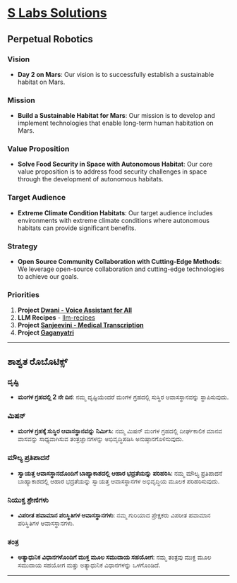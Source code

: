 # [S Labs Solutions](https://slabstech.com/)

## Perpetual Robotics

### Vision
- **Day 2 on Mars**: Our vision is to successfully establish a sustainable habitat on Mars.

### Mission
- **Build a Sustainable Habitat for Mars**: Our mission is to develop and implement technologies that enable long-term human habitation on Mars.

### Value Proposition
- **Solve Food Security in Space with Autonomous Habitat**: Our core value proposition is to address food security challenges in space through the development of autonomous habitats.

### Target Audience
- **Extreme Climate Condition Habitats**: Our target audience includes environments with extreme climate conditions where autonomous habitats can provide significant benefits.

### Strategy
- **Open Source Community Collaboration with Cutting-Edge Methods**: We leverage open-source collaboration and cutting-edge technologies to achieve our goals.

### Priorities
1. **Project [Dwani - Voice Assistant for All](https://dwani.ai)**
2. **LLM Recipes** - [llm-recipes](https://github.com/slabstech/llm-recipes)
3. **Project [Sanjeevini - Medical Transcription](https://sanjeevini.me)**
4. **Project [Gaganyatri](https://gaganyatri.in)**
---

## ಶಾಶ್ವತ ರೊಬೊಟಿಕ್ಸ್

### ದೃಷ್ಟಿ
- **ಮಂಗಳ ಗ್ರಹದಲ್ಲಿ 2 ನೇ ದಿನ**: ನಮ್ಮ ದೃಷ್ಟಿಯೆಂದರೆ ಮಂಗಳ ಗ್ರಹದಲ್ಲಿ ಸುಸ್ಥಿರ ಆವಾಸಸ್ಥಾನವನ್ನು ಸ್ಥಾಪಿಸುವುದು.

### ಮಿಷನ್
- **ಮಂಗಳ ಗ್ರಹಕ್ಕೆ ಸುಸ್ಥಿರ ಆವಾಸಸ್ಥಾನವನ್ನು ನಿರ್ಮಿಸಿ**: ನಮ್ಮ ಮಿಷನ್ ಮಂಗಳ ಗ್ರಹದಲ್ಲಿ ದೀರ್ಘಕಾಲಿಕ ಮಾನವ ವಾಸವನ್ನು ಸಾಧ್ಯವಾಗಿಸುವ ತಂತ್ರಜ್ಞಾನಗಳನ್ನು ಅಭಿವೃದ್ಧಿಪಡಿಸಿ ಅನುಷ್ಠಾನಗೊಳಿಸುವುದು.

### ಮೌಲ್ಯ ಪ್ರತಿಪಾದನೆ
- **ಸ್ವಾಯತ್ತ ಆವಾಸಸ್ಥಾನದೊಂದಿಗೆ ಬಾಹ್ಯಾಕಾಶದಲ್ಲಿ ಆಹಾರ ಭದ್ರತೆಯನ್ನು ಪರಿಹರಿಸಿ**: ನಮ್ಮ ಮೌಲ್ಯ ಪ್ರತಿಪಾದನೆ ಬಾಹ್ಯಾಕಾಶದಲ್ಲಿ ಆಹಾರ ಭದ್ರತೆಯನ್ನು ಸ್ವಾಯತ್ತ ಆವಾಸಸ್ಥಾನಗಳ ಅಭಿವೃದ್ಧಿಯ ಮೂಲಕ ಪರಿಹರಿಸುವುದು.

### ನಿಯುಕ್ತ ಶ್ರೇಣಿಗಳು
- **ವಿಪರೀತ ಹವಾಮಾನ ಪರಿಸ್ಥಿತಿಗಳ ಆವಾಸಸ್ಥಾನಗಳು**: ನಮ್ಮ ಗುರಿಯಾದ ಪ್ರೇಕ್ಷಕರು ವಿಪರೀತ ಹವಾಮಾನ ಪರಿಸ್ಥಿತಿಗಳ ಆವಾಸಸ್ಥಾನಗಳು.

### ತಂತ್ರ
- **ಅತ್ಯಾಧುನಿಕ ವಿಧಾನಗಳೊಂದಿಗೆ ಮುಕ್ತ ಮೂಲ ಸಮುದಾಯ ಸಹಯೋಗ**: ನಮ್ಮ ತಂತ್ರವು ಮುಕ್ತ ಮೂಲ ಸಮುದಾಯ ಸಹಯೋಗ ಮತ್ತು ಅತ್ಯಾಧುನಿಕ ವಿಧಾನಗಳನ್ನು ಒಳಗೊಂಡಿದೆ.

---

<!--

### ಆದ್ಯತೆಗಳು
1. **ಯೋಜನೆ [ಭೂಮಿ](https://mangala.earth)**

* Objectives
* Culture
* Values
-->